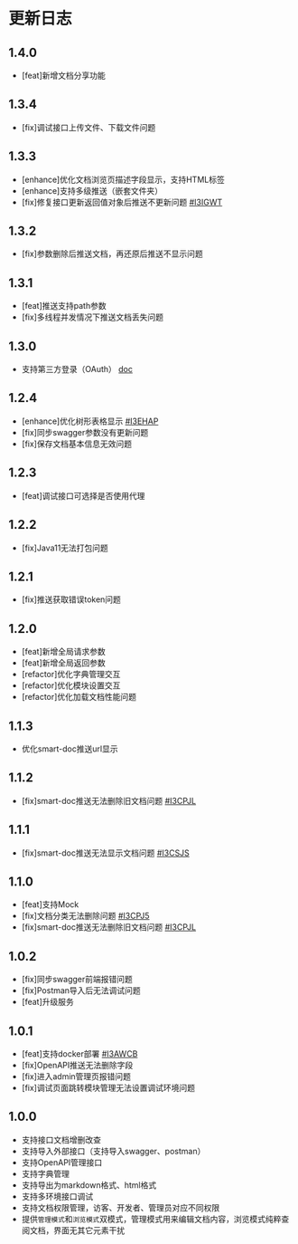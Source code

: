 # 更新日志

## 1.4.0

- [feat]新增文档分享功能

## 1.3.4

- [fix]调试接口上传文件、下载文件问题

## 1.3.3

- [enhance]优化文档浏览页描述字段显示，支持HTML标签
- [enhance]支持多级推送（嵌套文件夹）
- [fix]修复接口更新返回值对象后推送不更新问题 [#I3IGWT](https://gitee.com/durcframework/torna/issues/I3IGWT)

## 1.3.2

- [fix]参数删除后推送文档，再还原后推送不显示问题

## 1.3.1

- [feat]推送支持path参数
- [fix]多线程并发情况下推送文档丢失问题

## 1.3.0

- 支持第三方登录（OAuth） [doc](http://torna.cn/dev/third-party-login.html)

## 1.2.4

- [enhance]优化树形表格显示 [#I3EHAP](https://gitee.com/durcframework/torna/issues/I3EHAP)
- [fix]同步swagger参数没有更新问题
- [fix]保存文档基本信息无效问题

## 1.2.3

- [feat]调试接口可选择是否使用代理

## 1.2.2

- [fix]Java11无法打包问题

## 1.2.1

- [fix]推送获取错误token问题

## 1.2.0

- [feat]新增全局请求参数
- [feat]新增全局返回参数
- [refactor]优化字典管理交互
- [refactor]优化模块设置交互
- [refactor]优化加载文档性能问题


## 1.1.3

- 优化smart-doc推送url显示

## 1.1.2

- [fix]smart-doc推送无法删除旧文档问题 [#I3CPJL](https://gitee.com/durcframework/torna/issues/I3CPJL)

## 1.1.1

- [fix]smart-doc推送无法显示文档问题 [#I3CSJS](https://gitee.com/durcframework/torna/issues/I3CSJS)

## 1.1.0

- [feat]支持Mock
- [fix]文档分类无法删除问题 [#I3CPJ5](https://gitee.com/durcframework/torna/issues/I3CPJ5)
- [fix]smart-doc推送无法删除旧文档问题 [#I3CPJL](https://gitee.com/durcframework/torna/issues/I3CPJL)

## 1.0.2

- [fix]同步swagger前端报错问题
- [fix]Postman导入后无法调试问题
- [feat]升级服务

## 1.0.1

- [feat]支持docker部署 [#I3AWCB](https://gitee.com/durcframework/torna/issues/I3AWCB)
- [fix]OpenAPI推送无法删除字段
- [fix]进入admin管理页报错问题
- [fix]调试页面跳转模块管理无法设置调试环境问题

## 1.0.0

- 支持接口文档增删改查
- 支持导入外部接口（支持导入swagger、postman）
- 支持OpenAPI管理接口
- 支持字典管理
- 支持导出为markdown格式、html格式
- 支持多环境接口调试
- 支持文档权限管理，访客、开发者、管理员对应不同权限
- 提供`管理模式`和`浏览模式`双模式，管理模式用来编辑文档内容，浏览模式纯粹查阅文档，界面无其它元素干扰